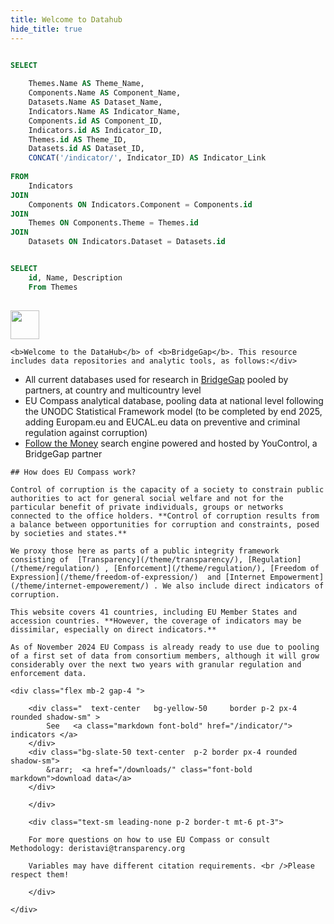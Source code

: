 ```yaml
---
title: Welcome to Datahub
hide_title: true 
---
```


```sql ziToc

SELECT 
    
    Themes.Name AS Theme_Name,
    Components.Name AS Component_Name,
    Datasets.Name AS Dataset_Name,
    Indicators.Name AS Indicator_Name,
    Components.id AS Component_ID,
    Indicators.id AS Indicator_ID,
    Themes.id AS Theme_ID,    
    Datasets.id AS Dataset_ID,
    CONCAT('/indicator/', Indicator_ID) AS Indicator_Link
    
FROM 
    Indicators
JOIN 
    Components ON Indicators.Component = Components.id
JOIN 
    Themes ON Components.Theme = Themes.id
JOIN 
    Datasets ON Indicators.Dataset = Datasets.id

```

```sql ziThemes

SELECT 
    id, Name, Description
    From Themes
  

```

 
 
 
<div class="grid md:grid-cols-2 gap-6 ">
<div class="">
 
<img src="assets/bridgegap-logo.svg" class="mb-4" style="height: 3.3em;" />

<div class="text-lg mb-2">

    <b>Welcome to the DataHub</b> of <b>BridgeGap</b>. This resource includes data repositories and analytic tools, as follows:</div>

- All current databases used for research in [BridgeGap](https://corruptiondata.eu)  pooled by partners, at country and multicountry level
- EU Compass analytical database, pooling data at national level following the UNODC Statistical Framework model (to be completed by end 2025, adding Europam.eu and EUCAL.eu data on preventive and criminal regulation against corruption)
- [Follow the Money](https://corruptiondata.eu/followthemoney/)  search engine powered and hosted by YouControl, a BridgeGap partner
 
</div>

<div class="bg-sky-200 px-6 rounded-md pt-2">

    ## How does EU Compass work?

    Control of corruption is the capacity of a society to constrain public authorities to act for general social welfare and not for the particular benefit of private individuals, groups or networks connected to the office holders. **Control of corruption results from a balance between opportunities for corruption and constraints, posed by societies and states.** 

    We proxy those here as parts of a public integrity framework consisting of  [Transparency](/theme/transparency/), [Regulation](/theme/regulation/) , [Enforcement](/theme/regulation/), [Freedom of Expression](/theme/freedom-of-expression/)  and [Internet Empowerment](/theme/internet-empowerement/) . We also include direct indicators of corruption.

</div>


<div class="xcol-span-2 p-4 pt-0">

    This website covers 41 countries, including EU Member States and accession countries. **However, the coverage of indicators may be dissimilar, especially on direct indicators.**

    As of November 2024 EU Compass is already ready to use due to pooling of a first set of data from consortium members, although it will grow considerably over the next two years with granular regulation and enforcement data.
</div>

<div class="">

    <div class="flex mb-2 gap-4 ">

        <div class="  text-center   bg-yellow-50	 border p-2 px-4 rounded shadow-sm" >
            See   <a class="markdown font-bold" href="/indicator/"> indicators </a>
        </div>
        <div class="bg-slate-50 text-center  p-2 border px-4 rounded shadow-sm">
            &rarr;  <a href="/downloads/" class="font-bold  markdown">download data</a>
        </div>

        </div>

        <div class="text-sm leading-none p-2 border-t mt-6 pt-3">

        For more questions on how to use EU Compass or consult Methodology: deristavi@transparency.org 

        Variables may have different citation requirements. <br />Please respect them!
        
        </div>

    </div>

 </div>

<!--

<div class="mt-10 pt-10">

---

 <div style="height: 33rem; width: 33rem; margin: auto;" >
  <InteractiveSVG1 src="/assets/dh-pie.svg"  /> 
</div> 
</div>
-->


 <style>
 .xlist h3 {font-weight: bold;}
 .xlist p {line-height: 1.2;margin-bottom: 1ex; font-size: .9em;}
 
 *[onclick] {
  cursor: pointer;
 }
 *[onclick]:hover {
  cursor: pointer;
  opacity: 0.7;
 }
 tr td:first-child {
  font-family: 'Arial Narrow'; 
  text-overflow: ellipsis;   
    overflow:hidden;              
    white-space:nowrap;           
    width: 8em; padding-right: 1.5ex; 
    /*opacity: 0;  */
 }
 tr td:nth-child(2) {
  font-family: 'Arial Narrow'; text-align: center; 
 }
 
 </style>